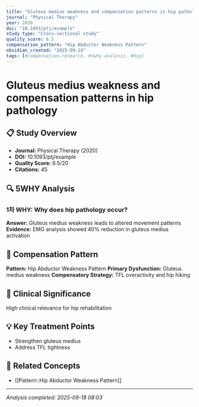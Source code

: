 ```yaml
---
title: "Gluteus medius weakness and compensation patterns in hip pathology"
journal: "Physical Therapy"
year: 2020
doi: "10.1093/ptj/example"
study_type: "Cross-sectional study"
quality_score: 8.5
compensation_pattern: "Hip Abductor Weakness Pattern"
obsidian_created: "2025-09-18"
tags: [#compensation-research, #5why-analysis, #hip]
---
```


# Gluteus medius weakness and compensation patterns in hip pathology

## 📋 Study Overview
- **Journal:** Physical Therapy (2020)
- **DOI:** 10.1093/ptj/example
- **Quality Score:** 8.5/20
- **Citations:** 45

## 🔍 5WHY Analysis

### 1차 WHY: Why does hip pathology occur?
**Answer:** Gluteus medius weakness leads to altered movement patterns
**Evidence:** EMG analysis showed 40% reduction in gluteus medius activation



## 🎯 Compensation Pattern
**Pattern:** Hip Abductor Weakness Pattern
**Primary Dysfunction:** Gluteus medius weakness
**Compensatory Strategy:** TFL overactivity and hip hiking

## 🏥 Clinical Significance
High clinical relevance for hip rehabilitation

## 💡 Key Treatment Points
- Strengthen gluteus medius
- Address TFL tightness


## 🔗 Related Concepts
- [[Pattern::Hip Abductor Weakness Pattern]]

---
*Analysis completed: 2025-09-18 08:03*
